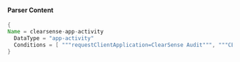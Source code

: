 #### Parser Content
```Java
{
Name = clearsense-app-activity
  DataType = "app-activity"
  Conditions = [ """requestClientApplication=ClearSense Audit""", """CEF""" ]
}
```